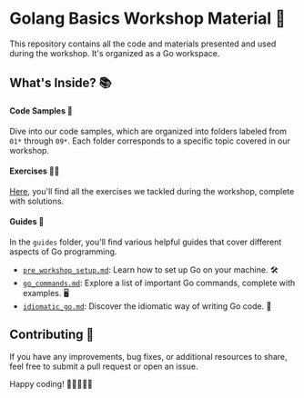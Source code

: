 # Golang Basics Workshop Material 🎈

This repository contains all the code and materials presented and used during the workshop.
It's organized as a Go workspace.

## What's Inside? 📚

#### Code Samples 📁

Dive into our code samples, which are organized into folders labeled from `01*` through `09*`.
Each folder corresponds to a specific topic covered in our workshop.

#### Exercises 🏋️‍♀️

[Here](https://github.com/valeriatisch/golang-basics/tree/main/exercises), you'll find all the exercises we tackled during the workshop, complete with solutions.

#### Guides 📖

In the `guides` folder, you'll find various helpful guides that cover different aspects of Go programming.

- [`pre_workshop_setup.md`](https://github.com/valeriatisch/golang-basics/blob/main/guides/pre_workshop_setup.md): Learn how to set up Go on your machine. 🛠️
- [`go_commands.md`](https://github.com/valeriatisch/golang-basics/blob/main/guides/go_commands.md): Explore a list of important Go commands, complete with examples. 🖥️
- [`idiomatic_go.md`](https://github.com/valeriatisch/golang-basics/blob/main/guides/idiomatic_go.md): Discover the idiomatic way of writing Go code. 🧐

## Contributing 🤝

If you have any improvements, bug fixes, or additional resources to share, feel free to submit a pull request or open an issue.

Happy coding! 🎉👩‍💻👨‍💻
